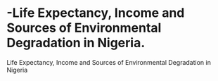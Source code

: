 # -Life Expectancy, Income and Sources of Environmental Degradation in Nigeria.
Life Expectancy, Income and Sources of Environmental Degradation in Nigeria
